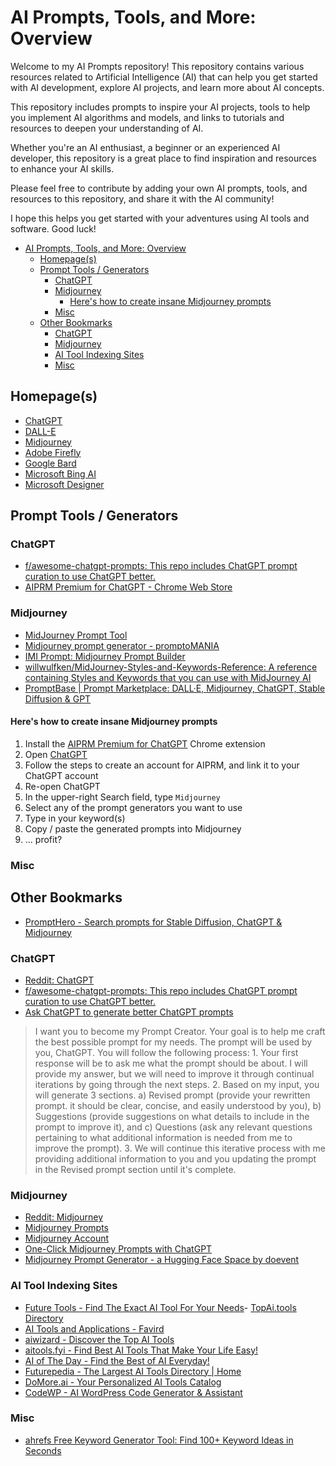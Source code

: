 # AI Prompts, Tools, and More: Overview

Welcome to my AI Prompts repository! This repository contains various resources related to Artificial Intelligence (AI) that can help you get started with AI development, explore AI projects, and learn more about AI concepts.

This repository includes prompts to inspire your AI projects, tools to help you implement AI algorithms and models, and links to tutorials and resources to deepen your understanding of AI.

Whether you're an AI enthusiast, a beginner or an experienced AI developer, this repository is a great place to find inspiration and resources to enhance your AI skills.

Please feel free to contribute by adding your own AI prompts, tools, and resources to this repository, and share it with the AI community!

I hope this helps you get started with your adventures using AI tools and software. Good luck!

- [AI Prompts, Tools, and More: Overview](#ai-prompts-tools-and-more-overview)
  - [Homepage(s)](#homepages)
  - [Prompt Tools / Generators](#prompt-tools--generators)
    - [ChatGPT](#chatgpt)
    - [Midjourney](#midjourney)
      - [Here's how to create insane Midjourney prompts](#heres-how-to-create-insane-midjourney-prompts)
    - [Misc](#misc)
  - [Other Bookmarks](#other-bookmarks)
    - [ChatGPT](#chatgpt-1)
    - [Midjourney](#midjourney-1)
    - [AI Tool Indexing Sites](#ai-tool-indexing-sites)
    - [Misc](#misc-1)

## Homepage(s)

- [ChatGPT](https://chat.openai.com/chat)
- [DALL-E](https://labs.openai.com/)
- [Midjourney](https://www.midjourney.com/)
- [Adobe Firefly](https://firefly.adobe.com)
- [Google Bard](https://bard.google.com/)
- [Microsoft Bing AI](https://www.bing.com/new)
- [Microsoft Designer](https://designer.microsoft.com/)

## Prompt Tools / Generators

### ChatGPT

- [f/awesome-chatgpt-prompts: This repo includes ChatGPT prompt curation to use ChatGPT better.](https://github.com/f/awesome-chatgpt-prompts)
- [AIPRM Premium for ChatGPT - Chrome Web Store](https://chrome.google.com/webstore/detail/aiprm-premium-for-chatgpt/igobiphjicbjloclbknnekkckpbknbeb)

### Midjourney

- [MidJourney Prompt Tool](https://prompt.noonshot.com/)
- [Midjourney prompt generator - promptoMANIA](https://promptomania.com/midjourney-prompt-builder/)
- [IMI Prompt: Midjourney Prompt Builder](https://www.imiprompt.com/builder)
- [willwulfken/MidJourney-Styles-and-Keywords-Reference: A reference containing Styles and Keywords that you can use with MidJourney AI](https://github.com/willwulfken/MidJourney-Styles-and-Keywords-Reference)
- [PromptBase | Prompt Marketplace: DALL·E, Midjourney, ChatGPT, Stable Diffusion & GPT](https://promptbase.com/)
#### Here's how to create insane Midjourney prompts

1. Install the [AIPRM Premium for ChatGPT](https://chrome.google.com/webstore/detail/aiprm-premium-for-chatgpt/igobiphjicbjloclbknnekkckpbknbeb) Chrome extension
2. Open [ChatGPT](https://chat.openai.com/chat)
3. Follow the steps to create an account for AIPRM, and link it to your ChatGPT account
4. Re-open ChatGPT
5. In the upper-right Search field, type `Midjourney`
6. Select any of the prompt generators you want to use
7. Type in your keyword(s)
8. Copy / paste the generated prompts into Midjourney
9. ... profit?
### Misc

## Other Bookmarks

- [PromptHero - Search prompts for Stable Diffusion, ChatGPT & Midjourney](https://prompthero.com/)

### ChatGPT

- [Reddit: ChatGPT](https://www.reddit.com/r/ChatGPT/)
- [f/awesome-chatgpt-prompts: This repo includes ChatGPT prompt curation to use ChatGPT better.](https://github.com/f/awesome-chatgpt-prompts)
- [Ask ChatGPT to generate better ChatGPT prompts](https://www.skool.com/chatgpt/promptgenerator?p=1e5ede93)

> I want you to become my Prompt Creator. Your goal is to help me craft the best possible prompt for my needs. The prompt will be used by you, ChatGPT. You will follow the following process: 1. Your first response will be to ask me what the prompt should be about. I will provide my answer, but we will need to improve it through continual iterations by going through the next steps. 2. Based on my input, you will generate 3 sections. a) Revised prompt (provide your rewritten prompt. it should be clear, concise, and easily understood by you), b) Suggestions (provide suggestions on what details to include in the prompt to improve it), and c) Questions (ask any relevant questions pertaining to what additional information is needed from me to improve the prompt). 3. We will continue this iterative process with me providing additional information to you and you updating the prompt in the Revised prompt section until it's complete.
### Midjourney

- [Reddit: Midjourney](https://www.reddit.com/r/midjourney/)
- [Midjourney Prompts](https://docs.midjourney.com/docs/prompts)
- [Midjourney Account](https://www.midjourney.com/account/)
- [One-Click Midjourney Prompts with ChatGPT](https://medium.com/@charles-ross/one-click-midjourney-prompts-with-chatgpt-844e157d9792)
- [Midjourney Prompt Generator - a Hugging Face Space by doevent](https://huggingface.co/spaces/doevent/prompt-generator)
### AI Tool Indexing Sites

- [Future Tools - Find The Exact AI Tool For Your Needs](https://www.futuretools.io/)- [TopAi.tools Directory](https://topai.tools/)
- [AI Tools and Applications - Favird](https://favird.com/l/ai-tools-and-applications)
- [aiwizard - Discover the Top AI Tools](https://www.aiwizard.ai/)
- [aitools.fyi - Find Best AI Tools That Make Your Life Easy!](https://aitools.fyi/)
- [AI of The Day - Find the Best of AI Everyday!](https://aioftheday.com/)
- [Futurepedia - The Largest AI Tools Directory | Home](https://www.futurepedia.io/)
- [DoMore.ai - Your Personalized AI Tools Catalog](https://domore.ai/)
- [CodeWP - AI WordPress Code Generator & Assistant](https://codewp.ai/)

### Misc

- [ahrefs Free Keyword Generator Tool: Find 100+ Keyword Ideas in Seconds](https://ahrefs.com/keyword-generator)
